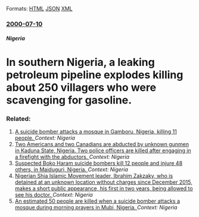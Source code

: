 
Formats: [HTML](/news/2000/07/10/in-southern-nigeria-a-leaking-petroleum-pipeline-explodes-killing-about-250-villagers-who-were-scavenging-for-gasoline.html)  [JSON](/news/2000/07/10/in-southern-nigeria-a-leaking-petroleum-pipeline-explodes-killing-about-250-villagers-who-were-scavenging-for-gasoline.json)  [XML](/news/2000/07/10/in-southern-nigeria-a-leaking-petroleum-pipeline-explodes-killing-about-250-villagers-who-were-scavenging-for-gasoline.xml)  

### [2000-07-10](/news/2000/07/10/index.md)

##### Nigeria
# In southern Nigeria, a leaking petroleum pipeline explodes killing about 250 villagers who were scavenging for gasoline.




### Related:

1. [A suicide bomber attacks a mosque in Gamboru, Nigeria, killing 11 people. ](/news/2018/01/3/a-suicide-bomber-attacks-a-mosque-in-gamboru-nigeria-killing-11-people.md) _Context: Nigeria_
2. [Two Americans and two Canadians are abducted by unknown gunmen in Kaduna State, Nigeria. Two police officers are killed after engaging in a firefight with the abductors. ](/news/2018/01/17/two-americans-and-two-canadians-are-abducted-by-unknown-gunmen-in-kaduna-state-nigeria-two-police-officers-are-killed-after-engaging-in-a.md) _Context: Nigeria_
3. [Suspected Boko Haram suicide bombers kill 12 people and injure 48 others, in Maiduguri, Nigeria. ](/news/2018/01/17/suspected-boko-haram-suicide-bombers-kill-12-people-and-injure-48-others-in-maiduguri-nigeria.md) _Context: Nigeria_
4. [Nigerian Shia Islamic Movement leader, Ibrahim Zakzaky, who is detained at an unknown location without charges since December 2015, makes a short public appearance, his first in two years, being allowed to see his doctor. ](/news/2018/01/13/nigerian-shia-islamic-movement-leader-ibrahim-zakzaky-who-is-detained-at-an-unknown-location-without-charges-since-december-2015-makes-a.md) _Context: Nigeria_
5. [An estimated 50 people are killed when a suicide bomber attacks a mosque during morning prayers in Mubi, Nigeria. ](/news/2017/11/21/an-estimated-50-people-are-killed-when-a-suicide-bomber-attacks-a-mosque-during-morning-prayers-in-mubi-nigeria.md) _Context: Nigeria_
